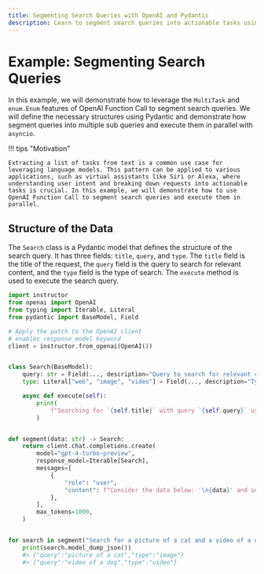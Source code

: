 ```yaml
---
title: Segmenting Search Queries with OpenAI and Pydantic
description: Learn to segment search queries into actionable tasks using OpenAI Function Call and Pydantic for efficient execution.
---
```


# Example: Segmenting Search Queries

In this example, we will demonstrate how to leverage the `MultiTask` and `enum.Enum` features of OpenAI Function Call to segment search queries. We will define the necessary structures using Pydantic and demonstrate how segment queries into multiple sub queries and execute them in parallel with `asyncio`.

!!! tips "Motivation"

    Extracting a list of tasks from text is a common use case for leveraging language models. This pattern can be applied to various applications, such as virtual assistants like Siri or Alexa, where understanding user intent and breaking down requests into actionable tasks is crucial. In this example, we will demonstrate how to use OpenAI Function Call to segment search queries and execute them in parallel.

## Structure of the Data

The `Search` class is a Pydantic model that defines the structure of the search query. It has three fields: `title`, `query`, and `type`. The `title` field is the title of the request, the `query` field is the query to search for relevant content, and the `type` field is the type of search. The `execute` method is used to execute the search query.

```python
import instructor
from openai import OpenAI
from typing import Iterable, Literal
from pydantic import BaseModel, Field

# Apply the patch to the OpenAI client
# enables response_model keyword
client = instructor.from_openai(OpenAI())


class Search(BaseModel):
    query: str = Field(..., description="Query to search for relevant content")
    type: Literal["web", "image", "video"] = Field(..., description="Type of search")

    async def execute(self):
        print(
            f"Searching for `{self.title}` with query `{self.query}` using `{self.type}`"
        )


def segment(data: str) -> Search:
    return client.chat.completions.create(
        model="gpt-4-turbo-preview",
        response_model=Iterable[Search],
        messages=[
            {
                "role": "user",
                "content": f"Consider the data below: '\n{data}' and segment it into multiple search queries",
            },
        ],
        max_tokens=1000,
    )


for search in segment("Search for a picture of a cat and a video of a dog"):
    print(search.model_dump_json())
    #> {"query":"picture of a cat","type":"image"}
    #> {"query":"video of a dog","type":"video"}
```
